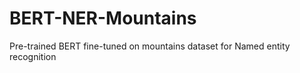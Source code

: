 # BERT-NER-Mountains
Pre-trained BERT fine-tuned on mountains dataset for Named entity recognition 
